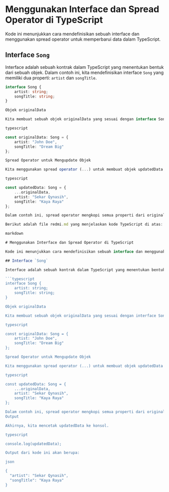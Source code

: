 # Menggunakan Interface dan Spread Operator di TypeScript

Kode ini menunjukkan cara mendefinisikan sebuah interface dan menggunakan spread operator untuk memperbarui data dalam TypeScript.

## Interface `Song`

Interface adalah sebuah kontrak dalam TypeScript yang menentukan bentuk dari sebuah objek. Dalam contoh ini, kita mendefinisikan interface `Song` yang memiliki dua properti: `artist` dan `songTitle`.

```typescript
interface Song {
    artist: string;
    songTitle: string;
}

Objek originalData

Kita membuat sebuah objek originalData yang sesuai dengan interface Song.

typescript

const originalData: Song = {
    artist: "John Doe",
    songTitle: "Dream Big"
};

Spread Operator untuk Mengupdate Objek

Kita menggunakan spread operator (...) untuk membuat objek updatedData berdasarkan originalData, tetapi dengan beberapa perubahan pada propertinya.

typescript

const updatedData: Song = {
    ...originalData,
    artist: "Sekar Qynasih",
    songTitle: "Kaya Raya"
};

Dalam contoh ini, spread operator mengkopi semua properti dari originalData ke updatedData, kemudian kita mengganti nilai properti artist dan songTitle.

Berikut adalah file redmi.md yang menjelaskan kode TypeScript di atas:

markdown

# Menggunakan Interface dan Spread Operator di TypeScript

Kode ini menunjukkan cara mendefinisikan sebuah interface dan menggunakan spread operator untuk memperbarui data dalam TypeScript.

## Interface `Song`

Interface adalah sebuah kontrak dalam TypeScript yang menentukan bentuk dari sebuah objek. Dalam contoh ini, kita mendefinisikan interface `Song` yang memiliki dua properti: `artist` dan `songTitle`.

```typescript
interface Song {
    artist: string;
    songTitle: string;
}

Objek originalData

Kita membuat sebuah objek originalData yang sesuai dengan interface Song.

typescript

const originalData: Song = {
    artist: "John Doe",
    songTitle: "Dream Big"
};

Spread Operator untuk Mengupdate Objek

Kita menggunakan spread operator (...) untuk membuat objek updatedData berdasarkan originalData, tetapi dengan beberapa perubahan pada propertinya.

typescript

const updatedData: Song = {
    ...originalData,
    artist: "Sekar Qynasih",
    songTitle: "Kaya Raya"
};

Dalam contoh ini, spread operator mengkopi semua properti dari originalData ke updatedData, kemudian kita mengganti nilai properti artist dan songTitle.
Output

Akhirnya, kita mencetak updatedData ke konsol.

typescript

console.log(updatedData);

Output dari kode ini akan berupa:

json

{
  "artist": "Sekar Qynasih",
  "songTitle": "Kaya Raya"
}
